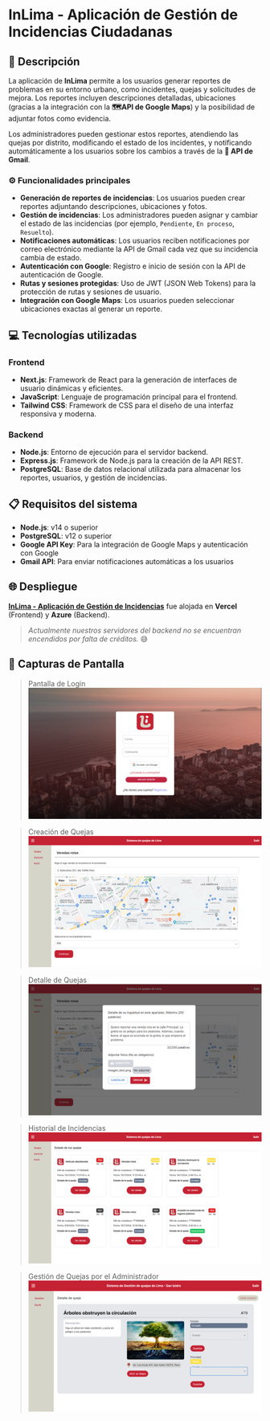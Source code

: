 # InLima  - Aplicación de Gestión de Incidencias Ciudadanas 

## 📝 Descripción

La aplicación de **InLima** permite a los usuarios generar reportes de problemas en su entorno urbano, como incidentes, quejas y solicitudes de mejora. Los reportes incluyen descripciones detalladas, ubicaciones (gracias a la integración con la **🗺️API de Google Maps**) y la posibilidad de adjuntar fotos como evidencia. 

Los administradores pueden gestionar estos reportes, atendiendo las quejas por distrito, modificando el estado de los incidentes, y notificando automáticamente a los usuarios sobre los cambios a través de la **📧 API de Gmail**.

### ⚙️ Funcionalidades principales

- **Generación de reportes de incidencias**: Los usuarios pueden crear reportes adjuntando descripciones, ubicaciones y fotos.
- **Gestión de incidencias**: Los administradores pueden asignar y cambiar el estado de las incidencias (por ejemplo, `Pendiente`, `En proceso`, `Resuelto`).
- **Notificaciones automáticas**: Los usuarios reciben notificaciones por correo electrónico mediante la API de Gmail cada vez que su incidencia cambia de estado.
- **Autenticación con Google**: Registro e inicio de sesión con la API de autenticación de Google.
- **Rutas y sesiones protegidas**: Uso de JWT (JSON Web Tokens) para la protección de rutas y sesiones de usuario.
- **Integración con Google Maps**: Los usuarios pueden seleccionar ubicaciones exactas al generar un reporte.

## 💻 Tecnologías utilizadas

### Frontend
- **Next.js**: Framework de React para la generación de interfaces de usuario dinámicas y eficientes.
- **JavaScript**: Lenguaje de programación principal para el frontend.
- **Tailwind CSS**: Framework de CSS para el diseño de una interfaz responsiva y moderna.

### Backend
- **Node.js**: Entorno de ejecución para el servidor backend.
- **Express.js**: Framework de Node.js para la creación de la API REST.
- **PostgreSQL**: Base de datos relacional utilizada para almacenar los reportes, usuarios, y gestión de incidencias.

## 📋 Requisitos del sistema

- **Node.js**: v14 o superior
- **PostgreSQL**: v12 o superior
- **Google API Key**: Para la integración de Google Maps y autenticación con Google
- **Gmail API**: Para enviar notificaciones automáticas a los usuarios

## 🌐 Despliegue

**[InLima - Aplicación de Gestión de Incidencias](https://inlima.online)** fue alojada en **Vercel** (Frontend) y **Azure** (Backend).

> *Actualmente nuestros servidores del backend no se encuentran encendidos por falta de créditos.* 😅


## 📸 Capturas de Pantalla

> Pantalla de Login
![Pantalla de Login](./public/examples/login.PNG)

> Creación de Quejas
![Creación de Quejas](./public/examples/queja_creacion.PNG)

> Detalle de Quejas
![Detalle de Quejas](./public/examples/queja_detalle.PNG)

> Historial de Incidencias
![Historial de Incidencias](./public/examples/historial.PNG)

> Gestión de Quejas por el Administrador
![Gestión de quejas - Admin](./public/examples/admin_queja.PNG)